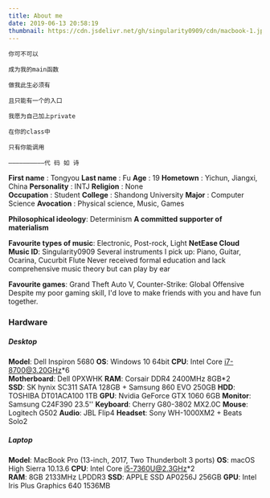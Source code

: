 ```yaml
---
title: About me
date: 2019-06-13 20:58:19
thumbnail: https://cdn.jsdelivr.net/gh/singularity0909/cdn/macbook-1.jpg
---
```


```
你可不可以

成为我的main函数

做我此生必须有

且只能有一个的入口

我愿为自己加上private

在你的class中

只有你能调用

——————————代 码 如 诗
```

**First name** : Tongyou
**Last name** : Fu
**Age** : 19
**Hometown** : Yichun, Jiangxi, China
**Personality** : INTJ
**Religion** : None  
**Occupation** : Student
**College** : Shandong University
**Major** : Computer Science
**Avocation** : Physical science, Music, Games

**Philosophical ideology**: Determinism
**A committed supporter of materialism**

**Favourite types of music**: Electronic, Post-rock, Light
**NetEase Cloud Music ID**: Singularity0909 
Several instruments I pick up: Piano, Guitar, Ocarina, Cucurbit Flute
Never received formal education and lack comprehensive music theory but can play by ear

**Favourite games**: Grand Theft Auto V, Counter-Strike: Global Offensive
Despite my poor gaming skill, I'd love to make friends with you and have fun together.

### Hardware
##### Desktop 
**Model**: Dell Inspiron 5680
**OS**: Windows 10 64bit
**CPU**: Intel Core i7-8700@3.20GHz\*6\
**Motherboard**: Dell 0PXWHK
**RAM**: Corsair DDR4 2400MHz 8GB\*2\
**SSD**: SK hynix SC311 SATA 128GB + Samsung 860 EVO 250GB
**HDD**: TOSHIBA DT01ACA100 1TB
**GPU**: Nvidia GeForce GTX 1060 6GB
**Monitor**: Samsung C24F390 23.5''
**Keyboard**: Cherry G80-3802 MX2.0C
**Mouse**: Logitech G502
**Audio**: JBL Flip4
**Headset**: Sony WH-1000XM2 + Beats Solo2

##### Laptop 
**Model**: MacBook Pro (13-inch, 2017, Two Thunderbolt 3 ports)
**OS**: macOS High Sierra 10.13.6
**CPU**: Intel Core i5-7360U@2.3GHz\*2\
**RAM**: 8GB 2133MHz LPDDR3
**SSD**: APPLE SSD AP0256J 256GB
**GPU**: Intel Iris Plus Graphics 640 1536MB